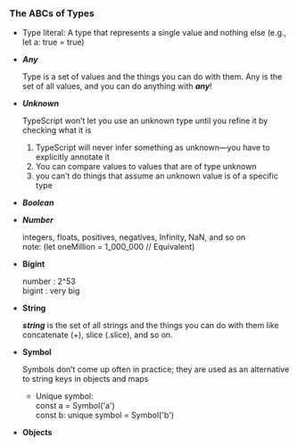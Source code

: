 ### The ABCs of Types

- Type literal:
  A type that represents a single value and nothing else (e.g., let a: true = true)

- **_Any_**

  Type is a set of values and the things you can do with them.
  Any is the set of all values, and you can do anything with **_any_**!

- **_Unknown_**

  TypeScript won’t let you use an unknown type until you refine it by checking what it is

  1. TypeScript will never infer something as unknown—you have to explicitly annotate it
  2. You can compare values to values that are of type unknown
  3. you can’t do things that assume an unknown value is of a specific type

- **_Boolean_**
- **_Number_**

  integers, floats, positives, negatives, Infinity, NaN, and so on  
  note: (let oneMillion = 1_000_000 // Equivalent)

- **Bigint**

  number : 2^53  
  bigint : very big

- **String**

  **_string_** is the set of all strings and the things you can do with them like concatenate (+), slice (.slice), and so on.

- **Symbol**

  Symbols don’t come up often in practice; they are used as an alternative to string keys in objects and maps

  - Unique symbol:  
    const a = Symbol('a')  
    const b: unique symbol = Symbol('b')

- **Objects**
